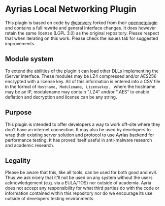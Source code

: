 Ayrias Local Networking Plugin
=========================

This plugin is based on code by [@convery](https://github.com/convery) forked from their [opennetplugin](https://github.com/convery/opennetplugin) and contains a full rewrite and general interface changes. It does however retain the same license (LGPL 3.0) as the original repository. Please respect that when iterating on this work. Please check the issues tab for suggested improvements.

Module system
------------------

To extend the abilities of the plugin it can load other DLLs implementing the IServer interface. These modules may be LZ4 compressed and/or AES256 encrypted with a license key. All of this information is entered into a CSV file in the format of `Hostname, Modulename, Licensekey, ` where the hostname may be an IP, modulename may contain ".LZ4" and/or ".AES" to enable deflation and decryption and license can be any string.

Purpose
---------
This plugin is intended to offer developers a way to work off-site where they don't have an internet connection. It may also be used by developers to wrap their existing server solution and protocol to use Ayrias backend for performance testing. It has proved itself useful in anti-malware research and academic research.

Legality
---------

Please be aware that this, like all tools, can be used for both good and evil. Thus we ask nicely that it'll not be used on any system without the users acknowledgement (e.g. via a EULA/TOS) nor outside of academia. Ayria does not accept any responsibility for what third parties do with the code or information contained within this repository nor do we encourage its use outside of developers testing environments.
